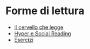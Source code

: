 # Forme di lettura



* [Il cervello che legge](../close-reading/close-reading.md)
* [Hyper e Social Reading](prism-part-one.md)
* [Esercizi](../esempi-di-dh/exercises.md)
